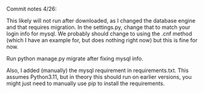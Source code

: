 Commit notes 4/26: 

This likely will not run after downloaded, as I changed the database engine and that requires migration. In the settings.py, change that to match your login info for mysql. We probably should change to using the .cnf method (which I have an example for, but does nothing right now) but this is fine for now. 

Run python manage.py migrate after fixing mysql info.   

Also, I added (manually) the mysql requirement in requirements.txt. This assumes Python3.11, but in theory this should run on earlier versions, you might just need to manually use pip to install the requirements.
